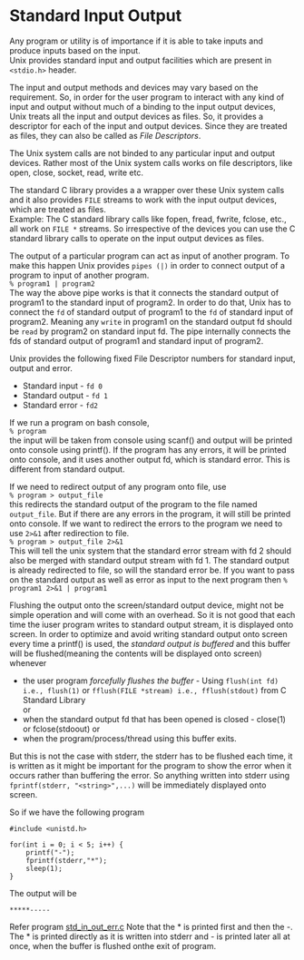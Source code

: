 # Standard Input Output

Any program or utility is of importance if it is able to take inputs and produce inputs based on the input.  
Unix provides standard input and output facilities which are present in `<stdio.h>` header.

The input and output methods and devices may vary based on the requirement.
So, in order for the user program to interact with any kind of input and output without much of a binding to the input output devices,  
Unix treats all the input and output devices as files. So, it provides a descriptor for each of the input and output devices.
Since they are treated as files, they can also be called as *File Descriptors*.

The Unix system calls are not binded to any particular input and output devices.
Rather most of the Unix system calls works on file descriptors, like open, close, socket, read, write etc.


The standard C library provides a a wrapper over these Unix system calls and it also provides `FILE` streams to work with the input output devices, which are treated as files.  
Example: The C standard library calls like fopen, fread, fwrite, fclose, etc., all work on `FILE *` streams.
So irrespective of the devices you can use the C standard library calls to operate on the input output devices as files.

The output of a particular program can act as input of another program. To make this happen Unix provides `pipes (|)` in order to connect output of a program to input of another program.  
`% program1 | program2`  
The way the above pipe works is that it connects the standard output of program1 to the standard input of program2.
In order to do that, Unix has to connect the `fd` of standard output of program1 to the `fd` of standard input of program2. Meaning any `write` in program1 on the standard output fd should be `read` by program2 on standard input fd. The pipe internally connects the fds of standard output of program1 and standard input of program2.

Unix provides the following fixed File Descriptor numbers for standard input, output and error.
- Standard input - `fd 0`
- Standard output - `fd 1`
- Standard error - `fd2`

If we run a program on bash console,  
`% program`  
the input will be taken from console using scanf() and output will be printed onto console using printf().
If the program has any errors, it will be printed onto console, and it uses another output fd, which is standard error. This is different from standard output.

If we need to redirect output of any program onto file, use  
`% program > output_file`  
this redirects the standard output of the program to the file named `output_file`.
But if there are any errors in the program, it will still be printed onto console.
If we want to redirect the errors to the program we need to use `2>&1` after redirection to file.  
`% program > output_file 2>&1`  
This will tell the unix system that the standard error stream with fd 2 should also be merged with standard output stream with fd 1. The standard output is already redirected to file, so will the standard error be.
If you want to pass on the standard output as well as error as input to the next program then
`% program1 2>&1 | program1`  



Flushing the output onto the screen/standard output device, might not be simple operation and will come with an overhead.
So it is not good that each time the iuser program writes to standard output stream, it is displayed onto screen.
In order to optimize and avoid writing standard output onto screen every time a printf() is used, the *standard output is buffered* and this buffer will be flushed(meaning the contents will be displayed onto screen) whenever 
- the user program *forcefully flushes the buffer* - Using `flush(int fd) i.e., flush(1)`  or `fflush(FILE *stream) i.e., fflush(stdout)` from C Standard Library  
 or
- when the standard output fd that has been opened is closed - close(1) or fclose(stdoout)
 or
- when the program/process/thread using this buffer exits.


But this is not the case with stderr, the stderr has to be flushed each time, it is written as it might be important for the program to show the error when it occurs rather than buffering the error.
So anything written into stderr using `fprintf(stderr, "<string>",...)` will be immediately displayed onto screen.

So if we have the following program
```
#include <unistd.h>

for(int i = 0; i < 5; i++) {
	printf("-");
	fprintf(stderr,"*");
	sleep(1);
}
```
The output will be
```
*****-----
```
Refer program [std_in_out_err.c](std_in_out_err.c)
Note that the * is printed first and then the -. The * is printed directly as it is written into stderr and - is printed later all at once, when the buffer is flushed onthe exit of program.

